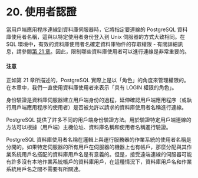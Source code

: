 # 20. 使用者認證

當用戶端應用程序連線到資料庫伺服器時，它將指定要連線的 PostgreSQL 資料庫使用者名稱，這與以特定使用者身份登入到 Unix 伺服器的方式大致相同。在 SQL 環境中，有效的資料庫使用者名確定資料庫物件的存取權限 - 有關詳細訊息，請參閱[第 21 章](../21.-zi-liao-ku-jiao-se/)。因此，限制哪些資料庫使用者可以進行連線是非常重要的。

#### 注意

正如第 21 章所描述的，PostgreSQL 實際上是以「角色」的角度來管理權限的。在本章中，我們一直使用資料庫使用者來表示「具有 LOGIN 權限的角色」。

身份驗證是資料庫伺服器建立用戶端身份的過程，延伸確認用戶端應用程序（或執行用戶端應用程序的使用者）是否被允許以請求的資料庫使用者名稱進行連線。

PostgreSQL 提供了許多不同的用戶端身份驗證方法。用於驗證特定用戶端連線的方法可以根據（用戶端）主機位址、資料庫名稱和使用者名稱進行驗證。

PostgreSQL 資料庫使用者名稱在邏輯上與運行服務器的作業系統的使用者名稱是分開的。如果特定伺服器的所有用戶在伺服器的機器上也有帳戶，那麼分配與其作業系統用戶名搭配的資料庫用戶名是有意義的。但是，接受遠端連線的伺服器可能有許多沒有本地作業系統帳戶的資料庫用戶，在這種情況下，資料庫用戶名和作業系統用戶名之間不需要有所關連。

